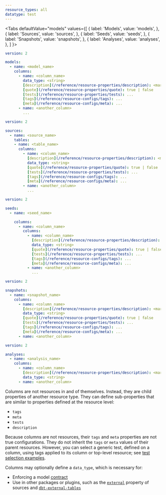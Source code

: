 ```yaml
---
resource_types: all
datatype: test
---
```


<Tabs
  defaultValue="models"
  values={[
    { label: 'Models', value: 'models', },
    { label: 'Sources', value: 'sources', },
    { label: 'Seeds', value: 'seeds', },
    { label: 'Snapshots', value: 'snapshots', },
    { label: 'Analyses', value: 'analyses', },
  ]
}>

<TabItem value="models">

<File name='models/<filename>.yml'>

```yml
version: 2

models:
  - name: <model_name>
    columns:
      - name: <column_name>
        data_type: <string>
        [description](/reference/resource-properties/description): <markdown_string>
        [quote](/reference/resource-properties/quote): true | false
        [tests](/reference/resource-properties/tests): ...
        [tags](/reference/resource-configs/tags): ...
        [meta](/reference/resource-configs/meta): ...
      - name: <another_column>
        ...
```

</File>

</TabItem>

<TabItem value="sources">

<File name='models/<filename>.yml'>

```yml
version: 2

sources:
  - name: <source_name>
    tables:
    - name: <table_name>
      columns:
        - name: <column_name>
          [description](/reference/resource-properties/description): <markdown_string>
          data_type: <string>
          [quote](/reference/resource-properties/quote): true | false
          [tests](/reference/resource-properties/tests): ...
          [tags](/reference/resource-configs/tags): ...
          [meta](/reference/resource-configs/meta): ...
        - name: <another_column>
          ...

```

</File>

</TabItem>

<TabItem value="seeds">

<File name='seeds/<filename>.yml'>

```yml
version: 2

seeds:
  - name: <seed_name>

    columns:
      - name: <column_name>
        columns:
          - name: <column_name>
            [description](/reference/resource-properties/description): <markdown_string>
            data_type: <string>
            [quote](/reference/resource-properties/quote): true | false
            [tests](/reference/resource-properties/tests): ...
            [tags](/reference/resource-configs/tags): ...
            [meta](/reference/resource-configs/meta): ...
          - name: <another_column>
            ...
```

</File>

</TabItem>

<TabItem value="snapshots">

<File name='snapshots/<filename>.yml'>

```yml
version: 2

snapshots:
  - name: <snapshot_name>
    columns:
      - name: <column_name>
        [description](/reference/resource-properties/description): <markdown_string>
        data_type: <string>
        [quote](/reference/resource-properties/quote): true | false
        [tests](/reference/resource-properties/tests): ...
        [tags](/reference/resource-configs/tags): ...
        [meta](/reference/resource-configs/meta): ...
      - name: <another_column>

```

</File>

</TabItem>


<TabItem value="analyses">

<File name='analyses/<filename>.yml'>

```yml
version: 2

analyses:
  - name: <analysis_name>
    columns:
      - name: <column_name>
        [description](/reference/resource-properties/description): <markdown_string>
        data_type: <string>
      - name: <another_column>

```

</File>

</TabItem>

</Tabs>

Columns are not resources in and of themselves. Instead, they are child properties of another resource type. They can define sub-properties that are similar to properties defined at the resource level:
- `tags`
- `meta`
- `tests`
- `description`

Because columns are not resources, their `tags` and `meta` properties are not true configurations. They do not inherit the `tags` or `meta` values of their parent resources. However, you can select a generic test, defined on a column, using tags applied to its column or top-level resource; see [test selection examples](/reference/node-selection/test-selection-examples#run-tests-on-tagged-columns).

Columns may optionally define a `data_type`, which is necessary for:
- Enforcing a model [contract](/reference/resource-configs/contract)
- Use in other packages or plugins, such as the [`external`](/reference/resource-properties/external) property of sources and [`dbt-external-tables`](https://hub.getdbt.com/dbt-labs/dbt_external_tables/latest/)
